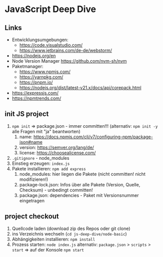 # JavaScript Deep Dive

## Links
- Entwicklungsumgebungen:
  - https://code.visualstudio.com/
  - https://www.jetbrains.com/de-de/webstorm/
- https://nodejs.org/en
- Node Version Manager https://github.com/nvm-sh/nvm
- Paketmanager:
  - https://www.npmjs.com/
  - https://yarnpkg.com/
  - https://pnpm.io/
  - https://nodejs.org/dist/latest-v21.x/docs/api/corepack.html
- https://expressjs.com/
- https://npmtrends.com/

## init JS project

1. `npm init` => package.json - immer committen!!! (alternativ: `npm init -y` alle Fragen mit "ja" beantworten)
   1. name: https://docs.npmjs.com/cli/v7/configuring-npm/package-json#name
   2. version: https://semver.org/lang/de/
   3. license: https://choosealicense.com/
2. `.gitignore` - node_modules
3. Einstieg erzeugen: `index.js`
4. Pakete installieren: `npm add express`
   1. node_modules: hier liegen die Pakete (nicht committen! nicht modifizieren!)
   2. package-lock.json: Infos über alle Pakete (Version, Quelle, Checksum) - unbedingt committen!
   3. package.json: dependencies - Paket mit Versionsnummer eingetragen

## project checkout
1. Quellcode laden (download zip des Repos oder git clone)
2. ins Verzeichnis wechseln (`cd js-deep-dive/node-basic`)
3. Abhängigkeiten installieren: `npm install` 
4. Prozess starten: `node index.js` alternativ: `package.json` > `scripts` > `start` => auf der Konsole `npm start`